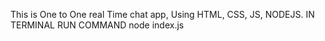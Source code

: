 This is One to One real Time chat app, Using HTML, CSS, JS, NODEJS. 
IN TERMINAL RUN COMMAND node index.js 
